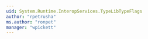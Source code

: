 ```yaml
---
uid: System.Runtime.InteropServices.TypeLibTypeFlags
author: "rpetrusha"
ms.author: "ronpet"
manager: "wpickett"
---
```


